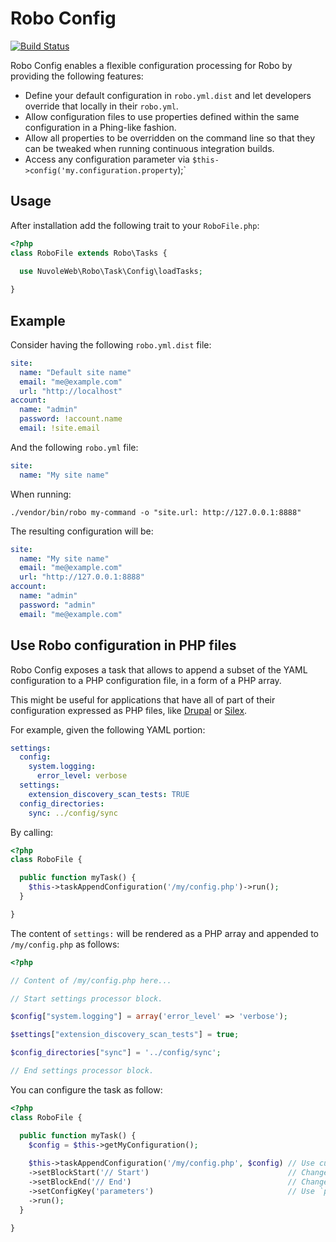 # Robo Config

[![Build Status](https://travis-ci.org/nuvoleweb/robo-config.svg?branch=master)](https://travis-ci.org/nuvoleweb/robo-config)

Robo Config enables a flexible configuration processing for Robo by providing the following features:

- Define your default configuration in `robo.yml.dist` and let developers override that locally in their `robo.yml`.
- Allow configuration files to use properties defined within the same configuration in a Phing-like fashion.
- Allow all properties to be overridden on the command line so that they can be tweaked when running continuous
  integration builds.
- Access any configuration parameter via `$this->config('my.configuration.property`);`

## Usage

After installation add the following trait to your `RoboFile.php`:

```php
<?php
class RoboFile extends Robo\Tasks {
  
  use NuvoleWeb\Robo\Task\Config\loadTasks;

}
```

## Example

Consider having the following `robo.yml.dist` file:

```yml
site:
  name: "Default site name"
  email: "me@example.com"
  url: "http://localhost"
account:
  name: "admin"
  password: !account.name
  email: !site.email
```

And the following `robo.yml` file:

```yml
site:
  name: "My site name"
```

When running:

```
./vendor/bin/robo my-command -o "site.url: http://127.0.0.1:8888"
```

The resulting configuration will be:

```yml
site:
  name: "My site name"
  email: "me@example.com"
  url: "http://127.0.0.1:8888"
account:
  name: "admin"
  password: "admin"
  email: "me@example.com"
```

## Use Robo configuration in PHP files

Robo Config exposes a task that allows to append a subset of the YAML configuration to a PHP configuration file,
in a form of a PHP array.

This might be useful for applications that have all of part of their configuration expressed as PHP files,
like [Drupal](http://drupal.org) or [Silex](https://silex.sensiolabs.org).

For example, given the following YAML portion:

```yaml
settings:
  config:
    system.logging:
      error_level: verbose
  settings:
    extension_discovery_scan_tests: TRUE
  config_directories:
    sync: ../config/sync
```

By calling:

```php
<?php
class RoboFile {

  public function myTask() {
    $this->taskAppendConfiguration('/my/config.php')->run();  
  }

}    
```

The content of `settings:` will be rendered as a PHP array and appended to `/my/config.php` as follows:

```php
<?php

// Content of /my/config.php here...

// Start settings processor block.

$config["system.logging"] = array('error_level' => 'verbose');

$settings["extension_discovery_scan_tests"] = true;

$config_directories["sync"] = '../config/sync';

// End settings processor block.
```

You can configure the task as follow:

```php
<?php
class RoboFile {

  public function myTask() {
    $config = $this->getMyConfiguration();
    
    $this->taskAppendConfiguration('/my/config.php', $config) // Use custom configuration.
    ->setBlockStart('// Start')                               // Change opening comment.
    ->setBlockEnd('// End')                                   // Change closing comment.
    ->setConfigKey('parameters')                              // Use `parameters:` instead of default `settings:`
    ->run();
  }

}    
```
